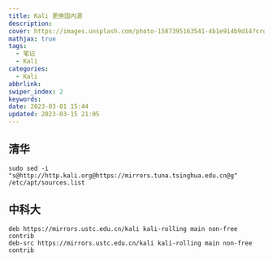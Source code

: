 ```yaml
---
title: Kali 更换国内源
description: 
cover: https://images.unsplash.com/photo-1587395163541-4b1e914b9d14?crop=entropy&cs=tinysrgb&fm=jpg&ixid=MnwzNjM5Nzd8MHwxfHJhbmRvbXx8fHx8fHx8fDE2Nzg4ODU1NTI&ixlib=rb-4.0.3&q=80&w=1920&h=1080
mathjax: true
tags:
  - 笔记
  - Kali
categories:
  - Kali
abbrlink: 
swiper_index: 2
keywords: 
date: 2023-03-01 15:44
updated: 2023-03-15 21:05
---
```


## 清华

````shell
sudo sed -i "s@http://http.kali.org@https://mirrors.tuna.tsinghua.edu.cn@g" /etc/apt/sources.list
````

## 中科大

```shell
deb https://mirrors.ustc.edu.cn/kali kali-rolling main non-free contrib
deb-src https://mirrors.ustc.edu.cn/kali kali-rolling main non-free contrib
```